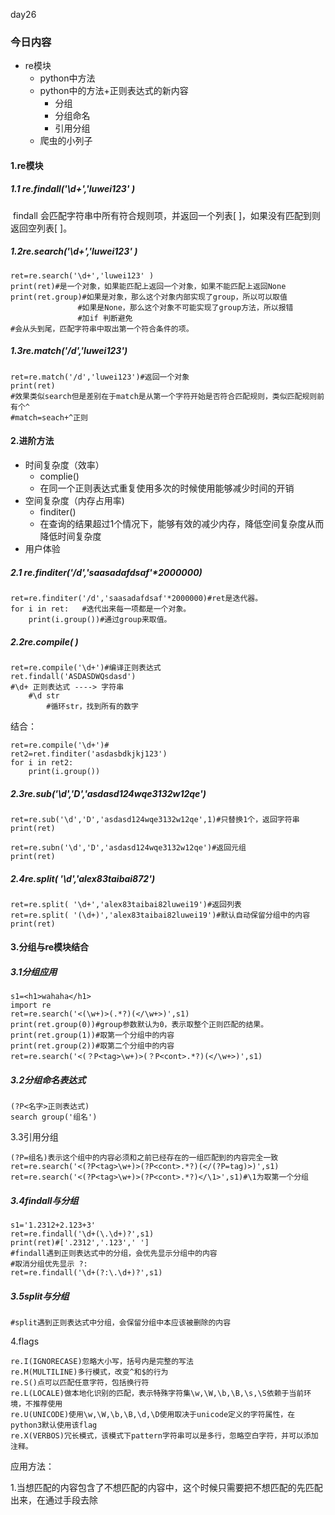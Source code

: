 day26

### 今日内容

- re模块
  - python中方法
  - python中的方法+正则表达式的新内容
    - 分组
    - 分组命名
    - 引用分组
  - 爬虫的小列子

#### 1.re模块

##### 1.1 re.findall('\d+','luwei123' )

​	findall 会匹配字符串中所有符合规则项，并返回一个列表[ ]，如果没有匹配到则返回空列表[ ]。

##### 1.2re.search('\d+','luwei123' )

```
ret=re.search('\d+','luwei123' )
print(ret)#是一个对象，如果能匹配上返回一个对象，如果不能匹配上返回None
print(ret.group)#如果是对象，那么这个对象内部实现了group，所以可以取值
			   #如果是None，那么这个对象不可能实现了group方法，所以报错
			   #加if 判断避免
#会从头到尾，匹配字符串中取出第一个符合条件的项。
```

##### 1.3re.match('/d','luwei123')

```
ret=re.match('/d','luwei123')#返回一个对象
print(ret)
#效果类似search但是差别在于match是从第一个字符开始是否符合匹配规则，类似匹配规则前有个^
#match=seach+^正则
```

#### 2.进阶方法

- 时间复杂度（效率）
  - complie()
  - 在同一个正则表达式重复使用多次的时候使用能够减少时间的开销
- 空间复杂度（内存占用率)
  - finditer()
  - 在查询的结果超过1个情况下，能够有效的减少内存，降低空间复杂度从而降低时间复杂度
- 用户体验

##### 2.1 re.finditer('/d','saasadafdsaf'*2000000)

```
ret=re.finditer('/d','saasadafdsaf'*2000000)#ret是迭代器。
for i in ret:	#迭代出来每一项都是一个对象。
	print(i.group())#通过group来取值。
```

##### 2.2re.compile( )

```
ret=re.compile('\d+')#编译正则表达式
ret.findall('ASDASDWQsdasd')
#\d+ 正则表达式 ----> 字符串
	#\d str
		#循环str，找到所有的数字
```

结合：

```
ret=re.compile('\d+')#
ret2=ret.finditer('asdasbdkjkj123')
for i in ret2:
	print(i.group())
```

##### 2.3re.sub('\d','D','asdasd124wqe3132w12qe')

```
ret=re.sub('\d','D','asdasd124wqe3132w12qe',1)#只替换1个，返回字符串
print(ret)
```

```
ret=re.subn('\d','D','asdasd124wqe3132w12qe')#返回元组
print(ret)
```

##### 2.4re.split( '\d','alex83taibai872')

```
ret=re.split( '\d+','alex83taibai82luwei19')#返回列表
ret=re.split( '(\d+)','alex83taibai82luwei19')#默认自动保留分组中的内容
print(ret)
```

#### 3.分组与re模块结合

##### 3.1分组应用

```
s1=<h1>wahaha</h1>
import re
ret=re.search('<(\w+)>(.*?)(</\w+>)',s1)
print(ret.group(0))#group参数默认为0，表示取整个正则匹配的结果。
print(ret.group(1))#取第一个分组中的内容
print(ret.group(2))#取第二个分组中的内容
ret=re.search('<(？P<tag>\w+)>(？P<cont>.*?)(</\w+>)',s1)
```

##### 3.2分组命名表达式

```
(?P<名字>正则表达式)
search group('组名')
```

3.3引用分组

```
(?P=组名)表示这个组中的内容必须和之前已经存在的一组匹配到的内容完全一致
ret=re.search('<(?P<tag>\w+)>(?P<cont>.*?)(</(?P=tag)>)',s1)
ret=re.search('<(?P<tag>\w+)>(?P<cont>.*?)</\1>',s1)#\1为取第一个分组
```

##### 3.4findall与分组

```
s1='1.2312+2.123+3'
ret=re.findall('\d+(\.\d+)?',s1)
print(ret)#['.2312','.123',' ']
#findall遇到正则表达式中的分组，会优先显示分组中的内容
#取消分组优先显示 ?:
ret=re.findall('\d+(?:\.\d+)?',s1)
```

##### 3.5split与分组

```
#split遇到正则表达式中分组，会保留分组中本应该被删除的内容
```

4.flags

```
re.I(IGNORECASE)忽略大小写，括号内是完整的写法
re.M(MULTILINE)多行模式，改变^和$的行为
re.S()点可以匹配任意字符，包括换行符
re.L(LOCALE)做本地化识别的匹配，表示特殊字符集\w,\W,\b,\B,\s,\S依赖于当前环境，不推荐使用
re.U(UNICODE)使用\w,\W,\b,\B,\d,\D使用取决于unicode定义的字符属性，在python3默认使用该flag
re.X(VERBOS)冗长模式，该模式下pattern字符串可以是多行，忽略空白字符，并可以添加注释。
```

应用方法：

1.当想匹配的内容包含了不想匹配的内容中，这个时候只需要把不想匹配的先匹配出来，在通过手段去除


